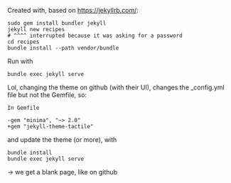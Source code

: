 <!-- styling, just for a better local live preview -->
<link rel="stylesheet" href="https://unpkg.com/picnic">


Created with, based on <https://jekyllrb.com/>:

~~~
sudo gem install bundler jekyll
jekyll new recipes
# ^^^^ interrupted because it was asking for a password
cd recipes
bundle install --path vendor/bundle
~~~

Run with

~~~
bundle exec jekyll serve
~~~


Lol, changing the theme on github (with their UI), changes the _config.yml file but not the Gemfile, so:

~~~
In Gemfile

-gem "minima", "~> 2.0"
+gem "jekyll-theme-tactile"
~~~

and update the theme (or more), with

~~~
bundle install
bundle exec jekyll serve
~~~

-> we get a blank page, like on github

